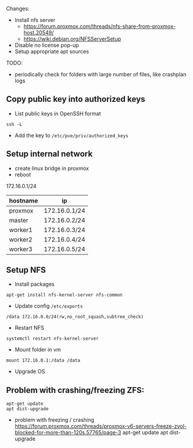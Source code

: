 Changes:
- Install nfs server
  - https://forum.proxmox.com/threads/nfs-share-from-proxmox-host.20549/
  - https://wiki.debian.org/NFSServerSetup
- Disable no license pop-up
- Setup appropriate apt sources

TODO:
- periodically check for folders with large number of files, like crashplan logs

## Copy public key into authorized keys
- List public keys in OpenSSH format
```
ssh -L
```

- Add the key to `/etc/pve/priv/authorized_keys`

## Setup internal network

- create linux bridge in proxmox
- reboot

172.16.0.1/24

|hostname|ip           |
|--------|-------------|
|proxmox |172.16.0.1/24|
|master  |172.16.0.2/24|
|worker1 |172.16.0.3/24|
|worker2 |172.16.0.4/24|
|worker3 |172.16.0.5/24|


## Setup NFS

- Install packages
```
apt-get install nfs-kernel-server nfs-common
```

- Update config `/etc/exports`
```
/data 172.16.0.0/24(rw,no_root_squash,subtree_check)
```

- Restart NFS
```
systemctl restart nfs-kernel-server
```

- Mount folder in vm

```
mount 172.16.0.1:/data /data
```

- Upgrade OS


## Problem with crashing/freezing ZFS:

```
apt-get update
apt dist-upgrade
```

- problem with freezing / crashing https://forum.proxmox.com/threads/proxmox-v6-servers-freeze-zvol-blocked-for-more-than-120s.57765/page-3
apt-get update
apt dist-upgrade
